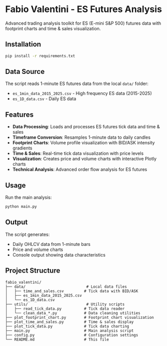 # Fabio Valentini - ES Futures Analysis

Advanced trading analysis toolkit for ES (E-mini S&P 500) futures data with footprint charts and time & sales visualization.

## Installation

```bash
pip install -r requirements.txt
```

## Data Source

The script reads 1-minute ES futures data from the local `data/` folder:
- `es_1min_data_2015_2025.csv` - High frequency ES data (2015-2025)
- `es_1D_data.csv` - Daily ES data

## Features

- **Data Processing**: Loads and processes ES futures tick data and time & sales
- **Timeframe Conversion**: Resamples 1-minute data to daily candles
- **Footprint Charts**: Volume profile visualization with BID/ASK intensity gradients
- **Time & Sales**: Real-time tick data visualization with price levels
- **Visualization**: Creates price and volume charts with interactive Plotly charts
- **Technical Analysis**: Advanced order flow analysis for ES futures

## Usage

Run the main analysis:

```bash
python main.py
```

## Output

The script generates:
- Daily OHLCV data from 1-minute bars
- Price and volume charts
- Console output showing data characteristics

## Project Structure

```
fabio_valentini/
├── data/                           # Local data files
│   ├── time_and_sales.csv         # Tick data with BID/ASK
│   ├── es_1min_data_2015_2025.csv
│   └── es_1D_data.csv
├── utils/                          # Utility scripts
│   ├── read_tick_data.py          # Tick data reader
│   └── clean_data_*.py            # Data cleaning utilities
├── plot_footprint_chart.py        # Footprint chart visualization
├── plot_time_and_sales.py         # Time & sales display
├── plot_tick_data.py              # Tick data charting
├── main.py                        # Main analysis script
├── config.py                      # Configuration settings
└── README.md                      # This file
```
